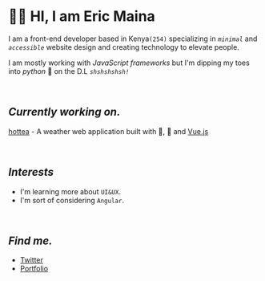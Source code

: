 # 👋🏾 **HI, I am Eric Maina**

I am a front-end developer based in Kenya`(254)` specializing in _`minimal`_ and _`accessible`_ website design and creating technology to elevate people.

I am mostly working with _JavaScript frameworks_ but I'm dipping my toes into _python_ 🐍 on the D.L _`shshshshsh!`_

<br />

## **_Currently working on._**

[hottea](https://github.com/exuseric/hottea) - A weather web application built with 💜, 🥑 and [Vue.js](https://vuejs.org)

<br />

## **_Interests_**

- I'm learning more about `UI&UX`.
- I'm sort of considering `Angular`.

<br />

## **_Find me._**

- [Twitter](https://twitter.com/caramel_uncrn/)
- [Portfolio](https://ericmaina.me/)
